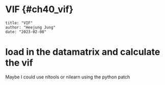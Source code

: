 # VIF {#ch40_vif}

```
title: "VIF"
author: "Heejung Jung"
date: "2023-02-08"
```

# load in the datamatrix and calculate the vif
Maybe I could use nltools or nilearn using the python patch
